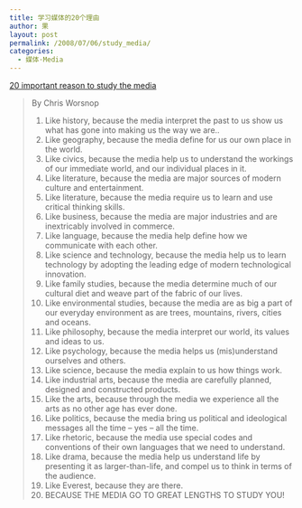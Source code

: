 ```yaml
---
title: 学习媒体的20个理由
author: 果
layout: post
permalink: /2008/07/06/study_media/
categories:
  - 媒体·Media
---
```


[20 important reason to study the media](http://www.medialit.org/reading_room/article111.html)

> By Chris Worsnop
> 
> 1.  Like history, because the media interpret the past to us show us what has gone into making us the way we are..
> 2.  Like geography, because the media define for us our own place in the world.
> 3.  Like civics, because the media help us to understand the workings of our immediate world, and our individual places in it.
> 4.  Like literature, because the media are major sources of modern culture and entertainment.
> 5.  Like literature, because the media require us to learn and use critical thinking skills.
> 6.  Like business, because the media are major industries and are inextricably involved in commerce.
> 7.  Like language, because the media help define how we communicate with each other.
> 8.  Like science and technology, because the media help us to learn technology by adopting the leading edge of modern technological innovation.
> 9.  Like family studies, because the media determine much of our cultural diet and weave part of the fabric of our lives.
> 10. Like environmental studies, because the media are as big a part of our everyday environment as are trees, mountains, rivers, cities and oceans.
> 11. Like philosophy, because the media interpret our world, its values and ideas to us.
> 12. Like psychology, because the media helps us (mis)understand ourselves and others.
> 13. Like science, because the media explain to us how things work.
> 14. Like industrial arts, because the media are carefully planned, designed and constructed products.
> 15. Like the arts, because through the media we experience all the arts as no other age has ever done.
> 16. Like politics, because the media bring us political and ideological messages all the time &#8211; yes &#8211; all the time.
> 17. Like rhetoric, because the media use special codes and conventions of their own languages that we need to understand.
> 18. Like drama, because the media help us understand life by presenting it as larger-than-life, and compel us to think in terms of the audience.
> 19. Like Everest, because they are there.
> 20. BECAUSE THE MEDIA GO TO GREAT LENGTHS TO STUDY YOU!
